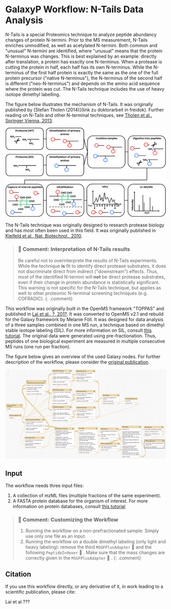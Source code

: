# GalaxyP Workflow: N-Tails Data Analysis

N-Tails is a special Proteomics technique to analyze peptide abundancy changes of protein N-termini. Prior to the MS measurement, N-Tails enriches unmodified, as well as acetylated N-termini. Both common and "unusual" N-termini are identified, where "unusual" means that the protein N-terminus was changes. 
This is best explained by an example: directly after translation, a protein has exactly one N-terminus. When a protease is cutting the protein in half, each half has its own N-terminus. While the N-terminus of the first half protein is exactly the same as the one of the full protein precursor ("native N-terminus"), the N-terminus of the second half is different ("neo-N-terminus") and depends on the amino acid sequence where the protein was cut. 
The N-Tails technique includes the use of heavy isotope dimethyl labelling.

The figure below illustrates the mechanism of N-Tails. It was originally published by [Stefan Tholen (2014)](link zu doktorarbeit in freidok). Further reading on N-Tails and other N-terminal techniques, see [Tholen et al., Springer Vienna, 2013](http://dx.doi.org/10.1007/978-3-7091-0885-7_5).

![N-Tails technique](../../images/WF_ntails_technique.png)

The N-Tails technique was originally designed to research protease biology and has most often been used in this field. It was originally published in [Kleifeld et al., Nat. Biotechnol., 2010](http://www.ncbi.nlm.nih.gov/pubmed/20208520).

> ### :nut_and_bolt: Comment: Interpretation of N-Tails results
>
> Be careful not to overinterprete the results of N-Tails experiments. While the technique **is** fit to identify direct protease substrates, it does not discriminate direct from indirect ("downstream") effects. Thus, most of the identified N-termini will **not** be direct protease substrates, even if their change in protein abundance is statistically significant.
> This warning is not specific for the N-Tails technique, but applies as well to other proteomic N-terminal screening techniques (e.g. COFRADIC).
> {: .comment}

This workflow was originally built in the OpenMS framework "TOPPAS" and published in [Lai et al., ?, 201?](). It was converted to OpenMS v2.1 and rebuild for the Galaxy framework by Melanie Föll. It was designed for data analysis of a three samples combined in one MS run, a technique based on dimethyl stable isotope labeling (SIL). For more information on SIL, consult [this tutorial](../../tutorials/proteinQuant_SIL.md). The original data were generated using pre-fractionation. Thus, peptides of one biological experiment are measured in multiple consecutive MS runs (one run per fraction). 

The figure below gives an overview of the used Galaxy nodes. For further description of the workflow, please consider the [original publication]().

![N-Tails Galaxy Workflow](../../images/WF_ntails_tripleDimethylLabel.PNG)

## Input

The workflow needs three input files:

  1) A collection of mzML files (multiple fractions of the same experiment).
  2) A FASTA protein database for the organism of interest. For more information on protein databases, consult [this tutorial](../../tutorials/database_handling.md)

> ### :nut_and_bolt: Comment: Customizing the Workflow
> 
> 1. Running the workflow on a non-prefractionated sample: Simply use only one file as an input.
> 2. Running the workflow on a double dimethyl labeling (only light and heavy labeling): remove the third `MSGFPlusAdapter` :wrench: and the following `PeptideIndexer` :wrench: . Make sure that the mass changes are correctly given in the `MSGFPlusAdapter` :wrench: .
> {: .comment}

## Citation

If you use this workflow directly, or any derivative of it, in work leading to a scientific publication,
please cite:

Lai et al ???